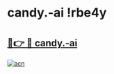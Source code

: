 # candy.-ai !rbe4y

# <h2><a href="https://2jbmsl.esa.edu.pl?title=candy.-ai&ref=rbe4y">🔗👉 🔴 candy.-ai</a></h2>

[![acn](https://github.com/user-attachments/assets/0f9c940e-d8b0-45ae-aac7-cd30a18b3e1c)](https://2jbmsl.esa.edu.pl?title=candy.-ai&ref=rbe4y)

